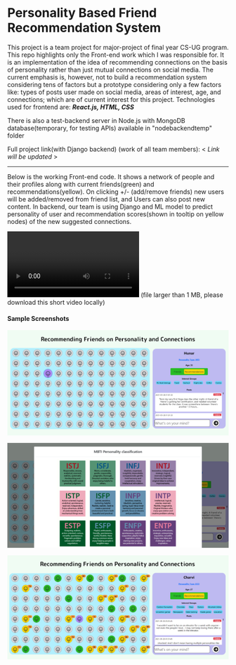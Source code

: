 # Personality Based Friend Recommendation System


This project is a team project for major-project of final year CS-UG program. This repo highlights only the Front-end work which I was responsible for. It is an implementation of the idea of recommending connections on the basis of personality rather than just mutual connections on social media. The current emphasis is, however, not to build a recommendation system considering tens of factors but a prototype considering only a few factors like: types of posts user made on social media, areas of interest, age, and connections; which are of current interest for this project. 
Technologies used for frontend are: ***React.js, HTML, CSS***

There is also a test-backend server in Node.js with MongoDB database(temporary, for testing APIs) available in "nodebackendtemp" folder

Full project link(with Django backend) (work of all team members): < *Link will be updated* >

---
Below is the working Front-end code. It shows a network of people and their profiles along with current friends(green) and recommendations(yellow). On clicking +/- (add/remove friends) new users will be added/removed from friend list, and Users can also post new content. In backend, our team is using Django and ML model to predict personality of user and recommendation scores(shown in tooltip on yellow nodes) of the new suggested connections.

![frontend-preview](https://github.com/mradultiw/mpvii/blob/master/frontend-preview.mp4)
(file larger than 1 MB, please download this short video locally)

#### Sample Screenshots

![Preview-1](https://github.com/mradultiw/mpvii/blob/master/img1.PNG)

![Preview-2](https://github.com/mradultiw/mpvii/blob/master/img2.PNG)

![Preview-3](https://github.com/mradultiw/mpvii/blob/master/img3.PNG)
